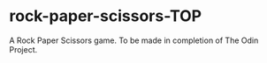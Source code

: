 # rock-paper-scissors-TOP
A Rock Paper Scissors game. To be made in completion of The Odin Project.

